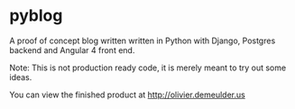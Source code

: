# pyblog
A proof of concept blog written written in Python with Django, Postgres backend and Angular 4 front end.

Note: This is not production ready code, it is merely meant to try out some ideas.

You can view the finished product at http://olivier.demeulder.us

